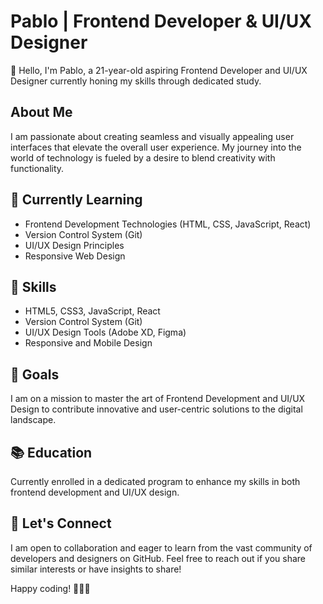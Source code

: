 # Pablo | Frontend Developer & UI/UX Designer

👋 Hello, I'm Pablo, a 21-year-old aspiring Frontend Developer and UI/UX Designer currently honing my skills through dedicated study.

## About Me
I am passionate about creating seamless and visually appealing user interfaces that elevate the overall user experience. My journey into the world of technology is fueled by a desire to blend creativity with functionality.

## 🌱 Currently Learning
- Frontend Development Technologies (HTML, CSS, JavaScript, React)
- Version Control System (Git) 
- UI/UX Design Principles
- Responsive Web Design

## 💼 Skills
- HTML5, CSS3, JavaScript, React
- Version Control System (Git)
- UI/UX Design Tools (Adobe XD, Figma)
- Responsive and Mobile Design

## 🚀 Goals
I am on a mission to master the art of Frontend Development and UI/UX Design to contribute innovative and user-centric solutions to the digital landscape.

## 📚 Education
Currently enrolled in a dedicated program to enhance my skills in both frontend development and UI/UX design.

## 🤝 Let's Connect
I am open to collaboration and eager to learn from the vast community of developers and designers on GitHub. Feel free to reach out if you share similar interests or have insights to share!

Happy coding! 👨‍💻✨
